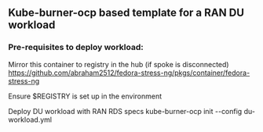 ## Kube-burner-ocp based template for a RAN DU workload

### Pre-requisites to deploy workload:

Mirror this container to registry in the hub (if spoke is disconnected)
https://github.com/abraham2512/fedora-stress-ng/pkgs/container/fedora-stress-ng

Ensure $REGISTRY is set up in the environment

Deploy DU workload with RAN RDS specs
kube-burner-ocp init --config du-workload.yml